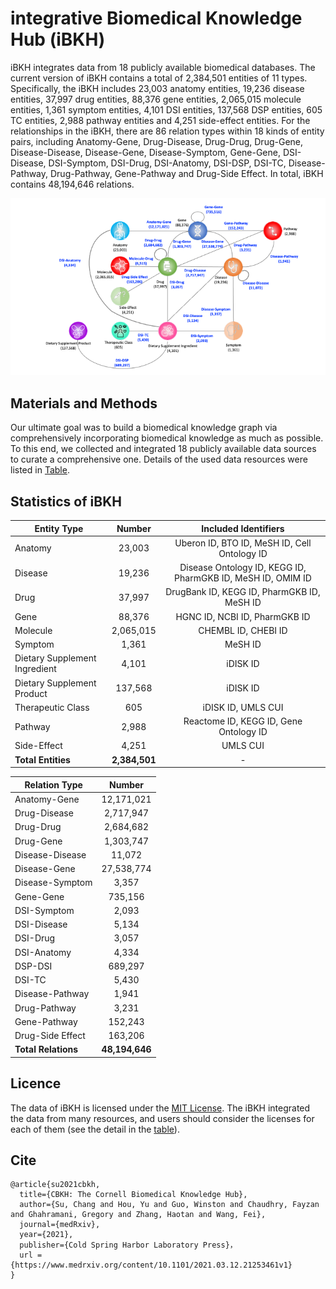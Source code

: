 # integrative Biomedical Knowledge Hub (iBKH)
iBKH integrates data from 18 publicly available biomedical databases. The current version of iBKH contains a total of 2,384,501 entities of 11 types. Specifically, the iBKH includes 23,003 anatomy entities, 19,236 disease entities, 37,997 drug entities, 88,376 gene entities, 2,065,015 molecule entities, 1,361 symptom entities, 4,101 DSI entities, 137,568 DSP entities, 605 TC entities, 2,988 pathway entities and 4,251 side-effect entities. For the relationships in the iBKH, there are 86 relation types within 18 kinds of entity pairs, including Anatomy-Gene, Drug-Disease, Drug-Drug, Drug-Gene, Disease-Disease, Disease-Gene, Disease-Symptom, Gene-Gene, DSI-Disease, DSI-Symptom, DSI-Drug, DSI-Anatomy, DSI-DSP, DSI-TC, Disease-Pathway, Drug-Pathway, Gene-Pathway and Drug-Side Effect. In total, iBKH contains 48,194,646 relations.

![Schema](KG_Schema_May_3.png)

## Materials and Methods
Our ultimate goal was to build a biomedical knowledge graph via comprehensively incorporating biomedical knowledge as much as possible. To this end, we collected and integrated 18 publicly available data sources to curate a comprehensive one. Details of the used data resources were listed in [Table](https://github.com/wcm-wanglab/iBKH/blob/3bae2aa50beb111a0e07a30cdbfc7a23a45d3e19/Source%20Information/README.md).

## Statistics of iBKH
| Entity Type    | Number    | Included Identifiers |
| ---------------|:---------:|:--------------------:|
| Anatomy        | 23,003    | Uberon ID, BTO ID, MeSH ID, Cell Ontology ID |
| Disease        | 19,236    | Disease Ontology ID, KEGG ID, PharmGKB ID, MeSH ID, OMIM ID |
| Drug           | 37,997    | DrugBank ID, KEGG ID, PharmGKB ID, MeSH ID |
| Gene           | 88,376    | HGNC ID, NCBI ID, PharmGKB ID |
| Molecule       | 2,065,015 | CHEMBL ID, CHEBI ID |
| Symptom        | 1,361       | MeSH ID |
| Dietary Supplement Ingredient |	4,101	| iDISK ID |
| Dietary Supplement Product |	137,568 |	iDISK ID |
| Therapeutic Class |	605 |	iDISK ID, UMLS CUI |
| Pathway | 2,988 | Reactome ID, KEGG ID, Gene Ontology ID |
| Side-Effect | 4,251 | UMLS CUI |
| **Total Entities** | **2,384,501** | - |

| Relation Type   |	Number     |
| ----------------|:----------:|
| Anatomy-Gene	  | 12,171,021 |
| Drug-Disease	  | 2,717,947  |
| Drug-Drug	      | 2,684,682  |
| Drug-Gene	      | 1,303,747  |
| Disease-Disease	| 11,072     |
| Disease-Gene	  | 27,538,774 |
| Disease-Symptom	| 3,357      |
| Gene-Gene	      | 735,156  |
| DSI-Symptom     |	2,093      |
| DSI-Disease	    | 5,134      |
| DSI-Drug        | 3,057      |
| DSI-Anatomy     |	4,334      |
| DSP-DSI         |	689,297    |
| DSI-TC          |	5,430      |
| Disease-Pathway | 1,941      |
| Drug-Pathway    | 3,231      |
| Gene-Pathway    | 152,243    |
| Drug-Side Effect| 163,206    |
| **Total Relations** | **48,194,646** |

## Licence
The data of iBKH is licensed under the [MIT License](https://github.com/wcm-wanglab/iBKH/blob/30a5f705c5ae0b8409866e2694d04b0546bc8bae/LICENSE). The iBKH integrated the data from many resources, and users should consider the licenses for each of them (see the detail in the [table](https://github.com/wcm-wanglab/iBKH/blob/3bae2aa50beb111a0e07a30cdbfc7a23a45d3e19/Source%20Information/README.md)). 

## Cite
```
@article{su2021cbkh,
  title={CBKH: The Cornell Biomedical Knowledge Hub},
  author={Su, Chang and Hou, Yu and Guo, Winston and Chaudhry, Fayzan and Ghahramani, Gregory and Zhang, Haotan and Wang, Fei},
  journal={medRxiv},
  year={2021},
  publisher={Cold Spring Harbor Laboratory Press}，
  url = {https://www.medrxiv.org/content/10.1101/2021.03.12.21253461v1}
}
```

